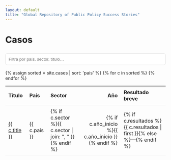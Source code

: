 ```yaml
---
layout: default
title: "Global Repository of Public Policy Success Stories"
---
```



# Casos

<input id="filter" type="search" placeholder="Filtra por país, sector, título…" style="padding:.6rem;width:100%;max-width:520px;margin:.5rem 0 1rem;border:1px solid #ddd;border-radius:6px;">

<table id="cases" style="width:100%;border-collapse:collapse;">
  <thead>
    <tr>
      <th style="text-align:left;padding:.6rem;border-bottom:1px solid #e5e5e5;">Título</th>
      <th style="text-align:left;padding:.6rem;border-bottom:1px solid #e5e5e5;">País</th>
      <th style="text-align:left;padding:.6rem;border-bottom:1px solid #e5e5e5;">Sector</th>
      <th style="text-align:right;padding:.6rem;border-bottom:1px solid #e5e5e5;">Año</th>
      <th style="text-align:left;padding:.6rem;border-bottom:1px solid #e5e5e5;">Resultado breve</th>
    </tr>
  </thead>
  <tbody>
  {% assign sorted = site.cases | sort: 'pais' %}
  {% for c in sorted %}
    <tr>
      <td style="padding:.6rem;border-bottom:1px solid #f1f1f1;"><a href="{{ c.url }}">{{ c.title }}</a></td>
      <td style="padding:.6rem;border-bottom:1px solid #f1f1f1;">{{ c.pais }}</td>
      <td style="padding:.6rem;border-bottom:1px solid #f1f1f1;">{% if c.sector %}{{ c.sector | join: ", " }}{% endif %}</td>
      <td style="padding:.6rem;border-bottom:1px solid #f1f1f1;text-align:right;">{% if c.año_inicio %}{{ c.año_inicio }}{% endif %}</td>
      <td style="padding:.6rem;border-bottom:1px solid #f1f1f1;">{% if c.resultados %}{{ c.resultados | first }}{% else %}—{% endif %}</td>
    </tr>
  {% endfor %}
  </tbody>
</table>

<script>
const input = document.getElementById('filter');
const rows = () => [...document.querySelectorAll('#cases tbody tr')];
input.addEventListener('input', () => {
  const q = input.value.toLowerCase().trim();
  rows().forEach(tr => {
    const text = tr.innerText.toLowerCase();
    tr.style.display = text.includes(q) ? '' : 'none';
  });
});
</script>
